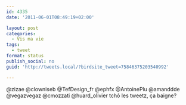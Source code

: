```yaml
---
id: 4335
date: '2011-06-01T08:49:19+02:00'

layout: post
categories:
  - Vis ma vie
tags:
  - tweet
format: status
publish_social: no
guid: 'http://tweets.local/?birdsite_tweet=75846375203540992'

---
```


@zizae @clowniseb @TefDesign\_fr @ephfx @AntoinePlu @amanddde @vegazvegaz @cmozzati @huard\_olivier tchô les tweetz, ça baigne?